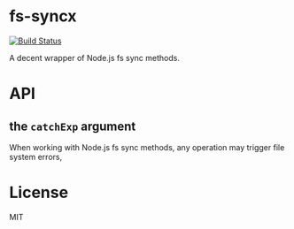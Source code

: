 # fs-syncx

[![Build Status](https://travis-ci.org/mgenware/fs-syncx.svg?branch=master)](http://travis-ci.org/mgenware/fs-syncx)

A decent wrapper of Node.js fs sync methods.

# API

## the `catchExp` argument

When working with Node.js fs sync methods, any operation may trigger file system errors, 


# License
MIT
